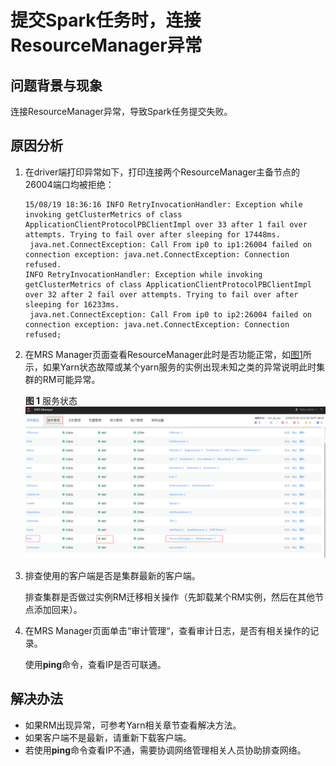 # 提交Spark任务时，连接ResourceManager异常<a name="ZH-CN_TOPIC_0185002834"></a>

## 问题背景与现象<a name="zh-cn_topic_0167275589_sb20f31b2fbde41d88c1b10c6459ac320"></a>

连接ResourceManager异常，导致Spark任务提交失败。

## 原因分析<a name="zh-cn_topic_0167275589_s6b1473af339041d2a48fdd57e9038aa7"></a>

1.  在driver端打印异常如下，打印连接两个ResourceManager主备节点的26004端口均被拒绝：

    ```
    15/08/19 18:36:16 INFO RetryInvocationHandler: Exception while invoking getClusterMetrics of class ApplicationClientProtocolPBClientImpl over 33 after 1 fail over attempts. Trying to fail over after sleeping for 17448ms. 
     java.net.ConnectException: Call From ip0 to ip1:26004 failed on connection exception: java.net.ConnectException: Connection refused.
    INFO RetryInvocationHandler: Exception while invoking getClusterMetrics of class ApplicationClientProtocolPBClientImpl over 32 after 2 fail over attempts. Trying to fail over after sleeping for 16233ms. 
     java.net.ConnectException: Call From ip0 to ip2:26004 failed on connection exception: java.net.ConnectException: Connection refused;
    ```

2.  在MRS Manager页面查看ResourceManager此时是否功能正常，如[图1](#zh-cn_topic_0167275589_fig10342185215614)所示，如果Yarn状态故障或某个yarn服务的实例出现未知之类的异常说明此时集群的RM可能异常。

    **图 1**  服务状态<a name="zh-cn_topic_0167275589_fig10342185215614"></a>  
    ![](figures/服务状态.png "服务状态")

3.  排查使用的客户端是否是集群最新的客户端。

    排查集群是否做过实例RM迁移相关操作（先卸载某个RM实例，然后在其他节点添加回来）。

4.  在MRS Manager页面单击“审计管理“，查看审计日志，是否有相关操作的记录。

    使用**ping**命令，查看IP是否可联通。


## 解决办法<a name="zh-cn_topic_0167275589_s87cdd955a4de4e7eb3f75a653c869647"></a>

-   如果RM出现异常，可参考Yarn相关章节查看解决方法。
-   如果客户端不是最新，请重新下载客户端。
-   若使用**ping**命令查看IP不通，需要协调网络管理相关人员协助排查网络。

